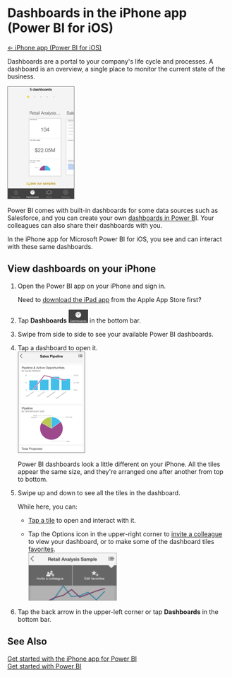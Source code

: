 <properties 
   pageTitle="Dashboards in the iPhone app (Power BI for iOS)"
   description="Dashboards in the iPhone app (Power BI for iOS)"
   services="powerbi" 
   documentationCenter="" 
   authors="jastru" 
   manager="mblythe" 
   editor=""
   tags=""/>
 
<tags
   ms.service="powerbi"
   ms.devlang="NA"
   ms.topic="article"
   ms.tgt_pltfrm="NA"
   ms.workload="powerbi"
   ms.date="10/15/2015"
   ms.author="jastru"/>

# Dashboards in the iPhone app (Power BI for iOS)  
[← iPhone app (Power BI for iOS)](https://support.powerbi.com/knowledgebase/topics/78002-iphone-app-power-bi-for-ios)

Dashboards are a portal to your company's life cycle and processes. A dashboard is an overview, a single place to monitor the current state of the business. 

![](media/powerbi-mobile-dashboards-in-the-iphone-app/PBI_iPh_DashHome.png)

Power BI comes with built-in dashboards for some data sources such as Salesforce, and you can create your own [dashboards in Power B](http://support.powerbi.com/knowledgebase/articles/424868-dashboards-in-power-bi-preview)I. Your colleagues can also share their dashboards with you.

In the iPhone app for Microsoft Power BI for iOS, you see and can interact with these same dashboards.

## View dashboards on your iPhone  
1.  Open the Power BI app on your iPhone and sign in.

    Need to [download the iPad app](http://go.microsoft.com/fwlink/?LinkId=522062) from the Apple App Store first?

2.  Tap **Dashboards** ![](media/powerbi-mobile-dashboards-in-the-iphone-app/PBI_iPh_DashIcon.png) in the bottom bar.

3.  Swipe from side to side to see your available Power BI dashboards.

4.  Tap a dashboard to open it.  
    ![](media/powerbi-mobile-dashboards-in-the-iphone-app/PBI_iPhone_Dash.png)

    Power BI dashboards look a little different on your iPhone. All the tiles appear the same size, and they're arranged one after another from top to bottom.

5.  Swipe up and down to see all the tiles in the dashboard.

    While here, you can:

    -   [Tap a tile](http://support.powerbi.com/knowledgebase/articles/527054-tiles-in-the-iphone-app-power-bi-for-ios-preview) to open and interact with it.

    -   Tap the Options icon in the upper-right corner to [invite a colleague](http://support.powerbi.com/knowledgebase/articles/527075-share-a-dashboard-from-the-iphone-app-power-bi-fo) to view your dashboard, or to make some of the dashboard tiles [favorites](http://support.powerbi.com/knowledgebase/articles/527060-favorites-in-the-iphone-app-power-bi-for-ios-prev).  
        ![](media/powerbi-mobile-dashboards-in-the-iphone-app/PBI_iPhone_OptionsMenu200w.png)

6.  Tap the back arrow in the upper-left corner or tap **Dashboards** in the bottom bar.

## See Also  
[Get started with the iPhone app for Power BI](http://support.powerbi.com/knowledgebase/articles/527036-get-started-with-the-iphone-app-power-bi-for-ios)  
[Get started with Power BI](http://support.powerbi.com/knowledgebase/articles/430814-get-started-with-power-bi-preview)  